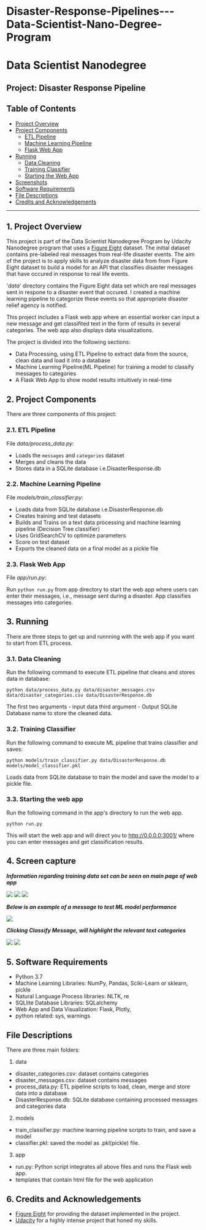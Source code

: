 # Disaster-Response-Pipelines---Data-Scientist-Nano-Degree-Program

# Data Scientist Nanodegree

## Project: Disaster Response Pipeline

## Table of Contents

- [Project Overview](#overview)
- [Project Components](#components)
  - [ETL Pipeline](#etl_pipeline)
  - [Machine Learning Pipeline](#ml_pipeline)
  - [Flask Web App](#flask)
- [Running](#run)
  - [Data Cleaning](#cleaning)
  - [Training Classifier](#training)
  - [Starting the Web App](#starting)
- [Screenshots](#screenshots)
- [Software Requirements](#sw)
- [File Descriptions](#files)
- [Credits and Acknowledgements](#credits)

***

<a id='overview'></a>

## 1. Project Overview

This project is part of the Data Scientist Nanodegree Program by Udacity Nanodegree program that uses a <a href="https://www.figure-eight.com/" target="_blank">Figure Eight</a> dataset. The initial dataset contains pre-labeled real messages from real-life disaster events. The aim of the project is to apply skills to analyze disaster data from from Figure Eight dataset to build a model for an API that classifies disaster messages that have occured in response to real life events.

'_data_' directory contains the Figure Eight data set which are real messages sent in respone to a disaster event that occured. I created a machine learning pipeline to categorize these events so that appropriate disaster relief agency is notified.

This project includes a Flask web app where an essential worker can input a new message and get classifited text in the form of results in several categories. The web app also displays data visualizations.

The project is divided into the following sections:

- Data Processing, using ETL Pipeline to extract data from the source, clean data and load it into a database
- Machine Learning Pipeline(ML Pipeline) for training a model to classify messages to categories
- A Flask Web App to show model results intuitively in real-time


<a id='components'></a>

## 2. Project Components

There are three components of this project:

<a id='etl_pipeline'></a>

### 2.1. ETL Pipeline

File _data/process_data.py_:

- Loads the `messages` and `categories` dataset
- Merges and cleans the data
- Stores data in a SQLite database i.e.DisasterResponse.db

<a id='ml_pipeline'></a>

### 2.2. Machine Learning Pipeline

File _models/train_classifier.py_:

- Loads data from SQLite database i.e.DisasterResponse.db
- Creates training and test datasets
- Builds and Trains on a text data processing and machine learning pipeline (Decision Tree classifier)
- Uses GridSearchCV to optimize parameters
- Score on test dataset
- Exports the cleaned data on a final model as a pickle file

<a id='flask'></a>

### 2.3. Flask Web App

<a id='eg'></a>
File _app/run.py_:

Run `python run.py` from app directory to start the web app where users can enter their messages, i.e., message sent during a disaster. App classifies messages into categories.



<a id='run'></a>

## 3. Running

There are three steps to get up and runnning with the web app if you want to start from ETL process.

<a id='cleaning'></a>

### 3.1. Data Cleaning

Run the following command to execute ETL pipeline that cleans and stores data in database:

`python data/process_data.py data/disaster_messages.csv data/disaster_categories.csv data/DisasterResponse.db`

The first two arguments - input data
third argument - Output SQLite Database name to store the cleaned data.



<a id='training'></a>

### 3.2. Training Classifier

Run the following command to execute ML pipeline that trains classifier and saves:

`python models/train_classifier.py data/DisasterResponse.db models/model_classifier.pkl`

Loads data from SQLite database to train the model and save the model to a pickle file.


<a id='starting'></a>

### 3.3. Starting the web app

Run the following command in the app's directory to run the web app.

`python run.py`

This will start the web app and will direct you to http://0.0.0.0:3001/ where you can enter messages and get classification results.


<a id='screenshots'></a>

## 4. Screen capture

**_Information regarding training data set can be seen on main page of web app_**

<img src="images/Image 6-17-20 at 6.29 PM.png">

<img src="images/Image 6-17-20 at 6.29-1 PM.png">

<img src="images/Image 6-17-20 at 6.30 PM.png">

**_Below is an example of a message to test ML model performance_**

<img src="images/Image 6-17-20 at 6.33 PM.png">

**_Clicking Classify Message, will highlight the relevant text categories_**

<img src="images/Image 6-17-20 at 6.31 PM.png">

<img src="images/Image 6-17-20 at 6.32 PM.png">

<a id='sw'></a>

## 5. Software Requirements

- Python 3.7
- Machine Learning Libraries: NumPy, Pandas, Sciki-Learn or sklearn, pickle
- Natural Language Process  libraries: NLTK, re
- SQLlite Database Libraries: SQLalchemy
- Web App and Data Visualization: Flask, Plotly,
- python related: sys, warnings

## File Descriptions <a name="files"></a>

There are three main folders:
1. data
- disaster_categories.csv: dataset contains categories
- disaster_messages.csv: dataset contains messages
- process_data.py: ETL pipeline scripts to load, clean, merge and store data into a database
- DisasterResponse.db: SQLite database containing processed messages and categories data
2. models
- train_classifier.py: machine learning pipeline scripts to train, and save a model
- classifier.pkl: saved the model as .pkl(pickle) file.
3. app
- run.py: Python script integrates all above files and runs the Flask web app.
- templates that contain html file for the web application

<a id='credits'></a>

## 6. Credits and Acknowledgements

* [Figure Eight](https://www.figure-eight.com/) for providing the dataset implemented in the project.
* [Udacity](https://www.udacity.com/) for a highly intense project that honed my skills.
